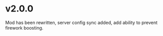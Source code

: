 # v2.0.0

Mod has been rewritten, server config sync added, add ability to prevent firework boosting.